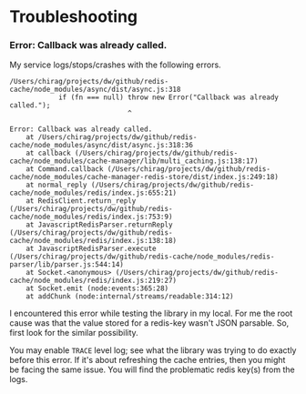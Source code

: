 # Troubleshooting

### Error: Callback was already called.

My service logs/stops/crashes with the following errors.
```
/Users/chirag/projects/dw/github/redis-cache/node_modules/async/dist/async.js:318
            if (fn === null) throw new Error("Callback was already called.");
                             ^

Error: Callback was already called.
    at /Users/chirag/projects/dw/github/redis-cache/node_modules/async/dist/async.js:318:36
    at callback (/Users/chirag/projects/dw/github/redis-cache/node_modules/cache-manager/lib/multi_caching.js:138:17)
    at Command.callback (/Users/chirag/projects/dw/github/redis-cache/node_modules/cache-manager-redis-store/dist/index.js:249:18)
    at normal_reply (/Users/chirag/projects/dw/github/redis-cache/node_modules/redis/index.js:655:21)
    at RedisClient.return_reply (/Users/chirag/projects/dw/github/redis-cache/node_modules/redis/index.js:753:9)
    at JavascriptRedisParser.returnReply (/Users/chirag/projects/dw/github/redis-cache/node_modules/redis/index.js:138:18)
    at JavascriptRedisParser.execute (/Users/chirag/projects/dw/github/redis-cache/node_modules/redis-parser/lib/parser.js:544:14)
    at Socket.<anonymous> (/Users/chirag/projects/dw/github/redis-cache/node_modules/redis/index.js:219:27)
    at Socket.emit (node:events:365:28)
    at addChunk (node:internal/streams/readable:314:12)
```

I encountered this error while testing the library in my local. For me the root cause was that the value stored for a redis-key wasn't JSON parsable. So, first look for the similar possibility.

You may enable `TRACE` level log; see what the library was trying to do exactly before this error. If it's about refreshing the cache entries, then you might be facing the same issue. You will find the problematic redis key(s) from the logs.